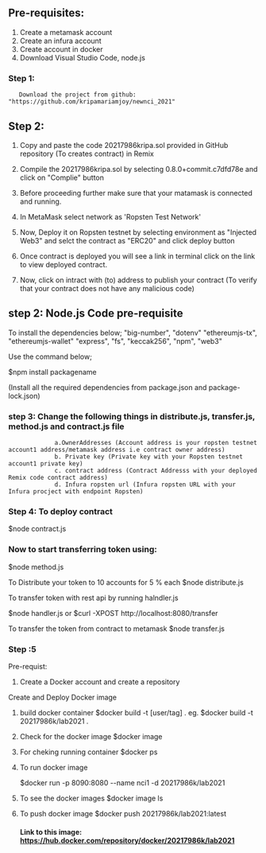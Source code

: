 ## Pre-requisites:
1) Create a metamask account
2) Create an infura account
3) Create account in docker
4) Download Visual Studio Code, node.js
### Step 1: 
       Download the project from github: "https://github.com/kripamariamjoy/newnci_2021"

## Step 2:
1. Copy and paste the code 20217986kripa.sol provided in GitHub repository (To creates contract) in Remix

2. Compile the 20217986kripa.sol by selecting 0.8.0+commit.c7dfd78e and click on "Complie" button

3. Before proceeding further make sure that your matamask is connected and running.

4. In MetaMask select network as 'Ropsten Test Network'

5. Now, Deploy it on Ropsten testnet by selecting environment as "Injected Web3" and selct the contract as "ERC20" and click deploy button

6. Once contract is deployed you will see a link in terminal click on the link to view deployed contract.

7. Now, click on intract with (to) address to publish your contract (To verify that your contract does not have any malicious code)
## step 2: Node.js Code pre-requisite
To install the dependencies below;
   "big-number",
    "dotenv"
    "ethereumjs-tx",
    "ethereumjs-wallet"
    "express",
    "fs",
    "keccak256",
    "npm",
    "web3" 

Use the command below;
 
  $npm install packagename  
  
  (Install all the required dependencies from package.json and package-lock.json)

### step 3: Change the following things in  distribute.js, transfer.js, method.js and contract.js file 
                 a.OwnerAddresses (Account address is your ropsten testnet account1 address/metamask address i.e contract owner address)
                 b. Private key (Private key with your Ropsten testnet account1 private key)
                 c. contract address (Contract Addresss with your deployed Remix code contract address)
                 d. Infura ropsten url (Infura ropsten URL with your Infura procject with endpoint Ropsten)

### Step 4: To deploy contract

$node contract.js

### Now to start transferring token using:
 
$node method.js

To Distribute your token to 10 accounts for 5 % each
$node distribute.js

To transfer token with rest api by running halndler.js

 $node handler.js
     or
 $curl -XPOST http://localhost:8080/transfer

To transfer the token from contract to metamask
$node transfer.js

### Step :5
Pre-requist:
 1) Create a Docker account and create a repository

Create and Deploy Docker image

1. build docker container
   $docker build -t [user/tag] .
   eg. $docker build -t 20217986k/lab2021 .

2. Check for the docker image
   $docker image

3. For cheking running container
   $docker ps

4. To run docker image

   $docker run -p 8090:8080 --name nci1 -d 20217986k/lab2021

5. To see the docker images
     $docker image ls

6. To push docker image
   $docker push 20217986k/lab2021:latest

   #### Link to this image: https://hub.docker.com/repository/docker/20217986k/lab2021 